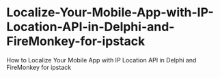 # Localize-Your-Mobile-App-with-IP-Location-API-in-Delphi-and-FireMonkey-for-ipstack
How to Localize Your Mobile App with IP Location API in Delphi and FireMonkey for ipstack
